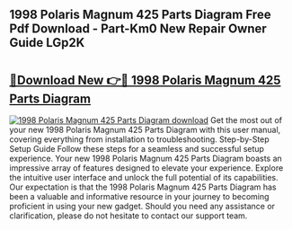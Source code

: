 ## 1998 Polaris Magnum 425 Parts Diagram Free Pdf Download - Part-Km0 New Repair Owner Guide LGp2K

# <h2><a href="http://dfhefx.blite.top/?on=1998+Polaris+Magnum+425+Parts+Diagram">🔗Download New 👉🔴 1998 Polaris Magnum 425 Parts Diagram</a></h2>

[![1998 Polaris Magnum 425 Parts Diagram download](https://i.imgur.com/lujVjoI.png)](http://dfhefx.blite.top/?on=1998+Polaris+Magnum+425+Parts+Diagram)
Get the most out of your new 1998 Polaris Magnum 425 Parts Diagram with this user manual, covering everything from installation to troubleshooting. Step-by-Step Setup Guide Follow these steps for a seamless and successful setup experience. Your new 1998 Polaris Magnum 425 Parts Diagram boasts an impressive array of features designed to elevate your experience. Explore the intuitive user interface and unlock the full potential of its capabilities. Our expectation is that the 1998 Polaris Magnum 425 Parts Diagram has been a valuable and informative resource in your journey to becoming proficient in using your new gadget. Should you need any assistance or clarification, please do not hesitate to contact our support team.
